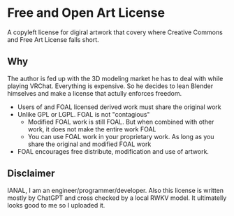 # Free and Open Art License

A copyleft license for digiral artwork that covery where Creative Commons and Free Art License falls short.

## Why

The author is fed up with the 3D modeling market he has to deal with while playing VRChat. Everything is expensive. So he decides to lean Blender himselves and make a license that actully enforces freedom.

* Users of and FOAL licensed derived work must share the original work
* Unlike GPL or LGPL. FOAL is not "contagious"
  * Modified FOAL work is still FOAL. But when combined with other work, it does not make the entire work FOAL
  * You can use FOAL work in your proprietary work. As long as you share the original and modified FOAL work
* FOAL encourages free distribute, modification and use of artwork.

## Disclaimer

IANAL, I am an engineer/programmer/developer. Also this license is written mostly by ChatGPT and cross checked by a local RWKV model. It ultimatelly looks good to me so I uploaded it.
